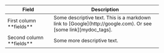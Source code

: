 <table>
<colgroup>
<col width="30%" />
<col width="70%" />
</colgroup>
<thead>
<tr class="header">
<th>Field</th>
<th>Description</th>
</tr>
</thead>
<tbody>
<tr>
<td markdown="span">First column **fields**</td>
<td markdown="span">Some descriptive text. This is a markdown link to [Google](http://google.com). Or see [some link][mydoc_tags].</td>
</tr>
<tr>
<td markdown="span">Second column **fields**</td>
<td markdown="span">Some more descriptive text.
</td>
</tr>
</tbody>
</table>
